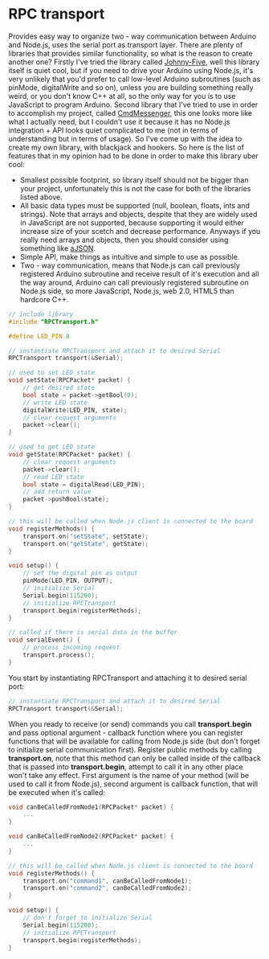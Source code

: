 # RPC transport

Provides easy way to organize two - way communication between Arduino and Node.js, uses the serial port as transport layer. There are plenty of libraries that provides similar functionality, so what is the reason to create another one? Firstly I've tried the library called [Johnny-Five](https://github.com/rwaldron/johnny-five), well this library itself is quiet cool, but if you need to drive your Arduino using Node.js, it's very unlikely that you'd prefer to call low-level Arduino subroutines (such as pinMode, digitalWrite and so on), unless you are building something really weird, or you don't know C++ at all, so the only way for you is to use JavaScript to program Arduino. Second library that I've tried to use in order to accomplish my project, called [CmdMessenger](http://playground.arduino.cc/Code/CmdMessenger), this one looks more like what I actually need, but I couldn't use it because it has no Node.js integration + API looks quiet complicated to me (not in terms of understanding but in terms of usage). So I've come up with the idea to create my own library, with blackjack and hookers. So here is the list of features that in my opinion had to be done in order to make this library uber cool:
* Smallest possible footprint, so library itself should not be bigger than your project, unfortunately this is not the case for both of the libraries listed above.
* All basic data types must be supported (null, boolean, floats, ints and strings). Note that arrays and objects, despite that they are widely used in JavaScript are not supported, because supporting it would either increase size of your scetch and decrease performance. Anyways if you really need arrays and objects, then you should consider using something like [aJSON](https://github.com/interactive-matter/aJson).
* Simple API, make things as intuitive and simple to use as possible.
* Two - way communication, means that Node.js can call previously registered Arduino subroutine and receive result of it's execution and all the way around, Arduino can call previously registered subroutine on Node.js side, so more JavaScript, Node.js, web 2.0, HTML5 than hardcore C++.

```c++
// include library
#include "RPCTransport.h"

#define LED_PIN 8

// instantiate RPCTransport and attach it to desired Serial
RPCTransport transport(&Serial);

// used to set LED state
void setState(RPCPacket* packet) {
	// get desired state
	bool state = packet->getBool(0);
	// write LED state
	digitalWrite(LED_PIN, state);
	// clear request arguments
	packet->clear();
}

// used to get LED state
void getState(RPCPacket* packet) {
	// clear request arguments
	packet->clear();
	// read LED state
	bool state = digitalRead(LED_PIN);
	// add return value
	packet->pushBool(state);
}

// this will be called when Node.js client is connected to the board
void registerMethods() {
	transport.on("setState", setState);
	transport.on("getState", getState);
}

void setup() {
	// set the digital pin as output
	pinMode(LED_PIN, OUTPUT);
	// initialize Serial
	Serial.begin(115200);
	// initialize RPCTransport
	transport.begin(registerMethods);
}

// called if there is serial data in the buffer
void serialEvent() {
	// process incoming request
	transport.process();
}
```
You start by instantiating RPCTransport and attaching it to desired serial port:
```c++
// instantiate RPCTransport and attach it to desired Serial
RPCTransport transport(&Serial);
```
When you ready to receive (or send) commands you call **transport.begin** and pass optional argument - callback function where you can register functions that will be available for calling from Node.js side (but don't forget to initialize serial communication first). Register public methods by calling **transport.on**, note that this method can only be called inside of the callback that is passed into **transport.begin**, attempt to call it in any other place won't take any effect. First argument is the name of your method (will be used to call it from Node.js), second argument is callback function, that will be executed when it's called:
```c++
void canBeCalledFromNode1(RPCPacket* packet) {
	...
}

void canBeCalledFromNode2(RPCPacket* packet) {
	...
}

// this will be called when Node.js client is connected to the board
void registerMethods() {
	transport.on("command1", canBeCalledFromNode1);
	transport.on("command2", canBeCalledFromNode2);
}

void setup() {
	// don't forget to initialize Serial
	Serial.begin(115200);
	// initialize RPCTransport
	transport.begin(registerMethods);
}
```
